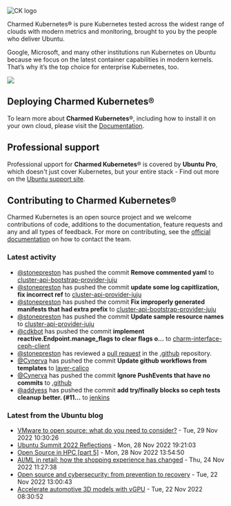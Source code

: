 ![CK logo](https://assets.ubuntu.com/v1/451d4cf4-Charmed+Kubernetes_RGB_onWhite_2022.svg)

Charmed Kubernetes® is pure Kubernetes tested across the widest range of clouds with modern metrics and monitoring, brought to you by the people who deliver Ubuntu.

Google, Microsoft, and many other institutions run Kubernetes on Ubuntu because we focus on the latest container capabilities in modern kernels. That’s why it’s the top choice for enterprise Kubernetes, too.

![](https://assets.ubuntu.com/v1/843c77b6-juju-at-a-glace.svg)

## Deploying Charmed Kubernetes®

To learn more about **Charmed Kubernetes**®, including how to install it on your own cloud, please visit the [Documentation][docs].

## Professional support

Professional upport for **Charmed Kubernetes**® is covered by **Ubuntu Pro**, which doesn't just cover Kubernetes, but your entire stack - Find out more on the [Ubuntu support site](https://ubuntu.com/support).

## Contributing to Charmed Kubernetes®

Charmed Kubernetes is an open source project and we welcome contributions of code, additions to the documentation, feature requests and any and all types of feedback. For more on contributing, see the [official documentation][get-in-touch] on how to contact the team.

<!-- LINKS -->
[docs]: https://ubuntu.com/kubernetes/docs
[get-in-touch]: https://ubuntu.com/kubernetes/docs/get-in-touch

### Latest activity

<!-- activity starts -->
 - [@stonepreston](https://github.com/stonepreston) has pushed the commit **Remove commented yaml** to [cluster-api-bootstrap-provider-juju](https://github.com/charmed-kubernetes/cluster-api-bootstrap-provider-juju)
 - [@stonepreston](https://github.com/stonepreston) has pushed the commit **update some log capitlization, fix incorrect ref** to [cluster-api-provider-juju](https://github.com/charmed-kubernetes/cluster-api-provider-juju)
 - [@stonepreston](https://github.com/stonepreston) has pushed the commit **Fix improperly generated manifests that had extra prefix** to [cluster-api-bootstrap-provider-juju](https://github.com/charmed-kubernetes/cluster-api-bootstrap-provider-juju)
 - [@stonepreston](https://github.com/stonepreston) has pushed the commit **Update sample resource names** to [cluster-api-provider-juju](https://github.com/charmed-kubernetes/cluster-api-provider-juju)
 - [@cdkbot](https://github.com/cdkbot) has pushed the commit **implement reactive.Endpoint.manage_flags to clear flags o...** to [charm-interface-ceph-client](https://github.com/charmed-kubernetes/charm-interface-ceph-client)
 - [@stonepreston](https://github.com/stonepreston) has reviewed a [pull request](https://github.com/charmed-kubernetes/.github/pull/8) in the [.github](https://github.com/charmed-kubernetes/.github) repository.
 - [@Cynerva](https://github.com/Cynerva) has pushed the commit **Update github workflows from templates** to [layer-calico](https://github.com/charmed-kubernetes/layer-calico)
 - [@Cynerva](https://github.com/Cynerva) has pushed the commit **Ignore PushEvents that have no commits** to [.github](https://github.com/charmed-kubernetes/.github)
 - [@addyess](https://github.com/addyess) has pushed the commit **add try/finally blocks so ceph tests cleanup better. (#11...** to [jenkins](https://github.com/charmed-kubernetes/jenkins)
<!-- activity ends -->

<!-- roadmap starts -->

<!-- roadmap ends -->

### Latest from the Ubuntu blog

<!-- blog starts -->
* [VMware to open source: what do you need to consider?](https://ubuntu.com//blog/vmware-to-open-source-what-do-you-need-to-consider) - Tue, 29 Nov 2022 10:30:26 
* [Ubuntu Summit 2022 Reflections](https://ubuntu.com//blog/ubuntu-summit-2022-reflections) - Mon, 28 Nov 2022 19:21:03 
* [Open Source in HPC [part 5]](https://ubuntu.com//blog/open-source-in-hpc-part-5) - Mon, 28 Nov 2022 13:54:50 
* [AI/ML in retail: how the shopping experience has changed](https://ubuntu.com//blog/ai-ml-retail) - Thu, 24 Nov 2022 11:27:38 
* [Open source and cybersecurity: from prevention to recovery](https://ubuntu.com//blog/open-source-and-cybersecurity-from-prevention-to-recovery) - Tue, 22 Nov 2022 13:00:43 
* [Accelerate automotive 3D models with vGPU](https://ubuntu.com//blog/accelerate-automotive-3d-models-with-vgpu) - Tue, 22 Nov 2022 08:30:52 
<!-- blog ends -->
